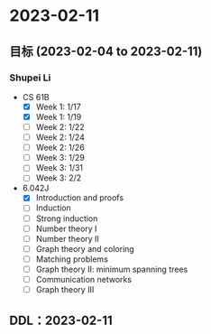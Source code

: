 # 2023-02-11
## 目标 (2023-02-04 to 2023-02-11)
### Shupei Li
- CS 61B
    - [x] Week 1: 1/17
    - [x] Week 1: 1/19
    - [ ] Week 2: 1/22
    - [ ] Week 2: 1/24
    - [ ] Week 2: 1/26
    - [ ] Week 3: 1/29
    - [ ] Week 3: 1/31
    - [ ] Week 3: 2/2

- 6.042J
    - [x] Introduction and proofs 	 
    - [ ] Induction
    - [ ] Strong induction 	 
    - [ ] Number theory I
    - [ ] Number theory II 	 
    - [ ] Graph theory and coloring
    - [ ] Matching problems
    - [ ] Graph theory II: minimum spanning trees
    - [ ] Communication networks
    - [ ] Graph theory III
 
## DDL：2023-02-11
